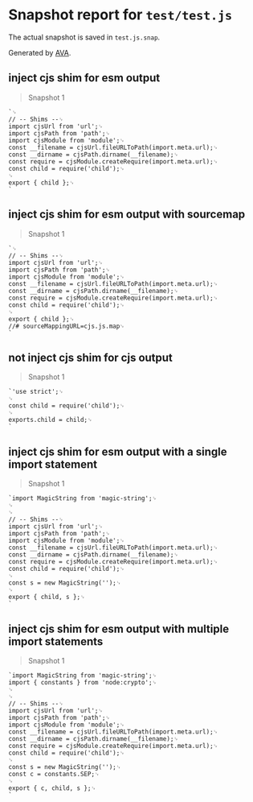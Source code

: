 # Snapshot report for `test/test.js`

The actual snapshot is saved in `test.js.snap`.

Generated by [AVA](https://avajs.dev).

## inject cjs shim for esm output

> Snapshot 1

    `␊
    // -- Shims --␊
    import cjsUrl from 'url';␊
    import cjsPath from 'path';␊
    import cjsModule from 'module';␊
    const __filename = cjsUrl.fileURLToPath(import.meta.url);␊
    const __dirname = cjsPath.dirname(__filename);␊
    const require = cjsModule.createRequire(import.meta.url);␊
    const child = require('child');␊
    ␊
    export { child };␊
    `

## inject cjs shim for esm output with sourcemap

> Snapshot 1

    `␊
    // -- Shims --␊
    import cjsUrl from 'url';␊
    import cjsPath from 'path';␊
    import cjsModule from 'module';␊
    const __filename = cjsUrl.fileURLToPath(import.meta.url);␊
    const __dirname = cjsPath.dirname(__filename);␊
    const require = cjsModule.createRequire(import.meta.url);␊
    const child = require('child');␊
    ␊
    export { child };␊
    //# sourceMappingURL=cjs.js.map␊
    `

## not inject cjs shim for cjs output

> Snapshot 1

    `'use strict';␊
    ␊
    const child = require('child');␊
    ␊
    exports.child = child;␊
    `

## inject cjs shim for esm output with a single import statement

> Snapshot 1

    `import MagicString from 'magic-string';␊
    ␊
    ␊
    // -- Shims --␊
    import cjsUrl from 'url';␊
    import cjsPath from 'path';␊
    import cjsModule from 'module';␊
    const __filename = cjsUrl.fileURLToPath(import.meta.url);␊
    const __dirname = cjsPath.dirname(__filename);␊
    const require = cjsModule.createRequire(import.meta.url);␊
    const child = require('child');␊
    ␊
    const s = new MagicString('');␊
    ␊
    export { child, s };␊
    `

## inject cjs shim for esm output with multiple import statements

> Snapshot 1

    `import MagicString from 'magic-string';␊
    import { constants } from 'node:crypto';␊
    ␊
    ␊
    // -- Shims --␊
    import cjsUrl from 'url';␊
    import cjsPath from 'path';␊
    import cjsModule from 'module';␊
    const __filename = cjsUrl.fileURLToPath(import.meta.url);␊
    const __dirname = cjsPath.dirname(__filename);␊
    const require = cjsModule.createRequire(import.meta.url);␊
    const child = require('child');␊
    ␊
    const s = new MagicString('');␊
    const c = constants.SEP;␊
    ␊
    export { c, child, s };␊
    `
